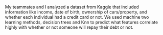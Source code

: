 My teammates and I analyzed a dataset from Kaggle that included information like income, date of birth, ownership of cars/property, and whether each individual had a credit card or not. 
We used machine two learning methods, decision trees and Knn to predict what features correlate highly with whether or not someone will repay their debt or not. 

